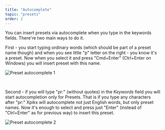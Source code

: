 ```yaml
---
title: "Autocomplete"
topic: "presets"
order: 2
---
```


You can insert presets via autocomplete when you type in the keywords fields. There're two main ways to do it.

First - you start typing ordinary words (which should be part of a preset name though) and when you see little "p" letter on the right - you know it's a preset. Now when you select it and press "Cmd+Enter" (Ctrl+Enter on Windows) you will insert preset with this name.

<p>
  <img alt="Preset autocomplete 1" src="{{site.url}}/images/tutorials/presets/ac-preset-mixed.gif" class="small-12 large-12" />
</p>

<br />

Second - if you will type "pr:" (without quotes) in the _Keywords_ field you will start autocompletion only for Presets. That is if you type any characters after "pr:" Xpiks will autocomplete not just English words, but only preset names. Now it's enough to select and press just "Enter" (instead of "Ctrl+Enter" as for previous way) to insert this preset.

<p>
  <img alt="Preset autocomplete 2" src="{{site.url}}/images/tutorials/presets/ac-preset-prefix.gif" class="small-12 large-12" />
</p>

